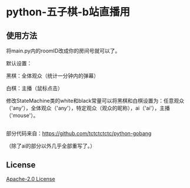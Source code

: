 # python-五子棋-b站直播用

## 使用方法
 将main.py内的roomID改成你的房间号就可以了。
 
 默认设置：
 
 黑棋：全体观众（统计一分钟内的弹幕）
 
 白棋：主播（鼠标点击）
 
 修改StateMachine类的white和black常量可以将黑棋和白棋设置为：任意观众（'any'），全体观众（'any'），特定观众（观众的昵称），ai（'ai'），主播（'mouse'）。

##
 部分代码来自：https://github.com/tctctctctc/python-gobang
 
 （除了ai的部分以外几乎全部重写了。）
## License
  [Apache-2.0 License](LICENSE)

